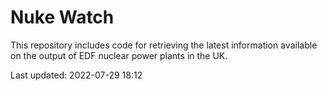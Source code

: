 # Nuke Watch

This repository includes code for retrieving the latest information available on the output of EDF nuclear power plants in the UK.

Last updated: 2022-07-29 18:12